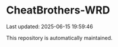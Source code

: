 # CheatBrothers-WRD

Last updated: 2025-06-15 19:59:46

This repository is automatically maintained.
